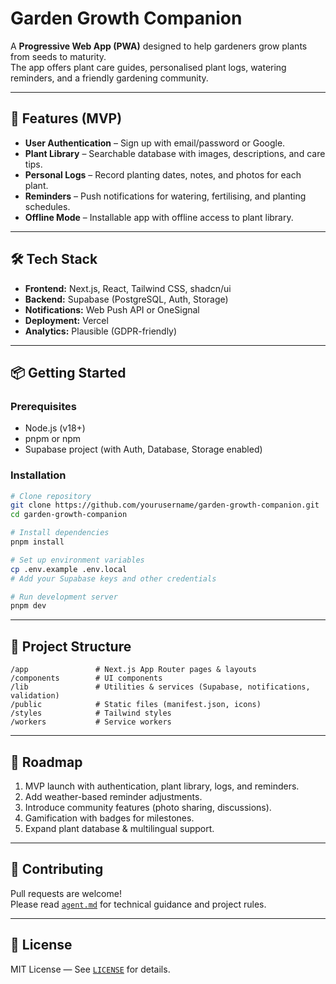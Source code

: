
# Garden Growth Companion

A **Progressive Web App (PWA)** designed to help gardeners grow plants from seeds to maturity.  
The app offers plant care guides, personalised plant logs, watering reminders, and a friendly gardening community.

---

## 🚀 Features (MVP)
- **User Authentication** – Sign up with email/password or Google.
- **Plant Library** – Searchable database with images, descriptions, and care tips.
- **Personal Logs** – Record planting dates, notes, and photos for each plant.
- **Reminders** – Push notifications for watering, fertilising, and planting schedules.
- **Offline Mode** – Installable app with offline access to plant library.

---

## 🛠 Tech Stack
- **Frontend:** Next.js, React, Tailwind CSS, shadcn/ui
- **Backend:** Supabase (PostgreSQL, Auth, Storage)
- **Notifications:** Web Push API or OneSignal
- **Deployment:** Vercel
- **Analytics:** Plausible (GDPR-friendly)

---

## 📦 Getting Started

### Prerequisites
- Node.js (v18+)
- pnpm or npm
- Supabase project (with Auth, Database, Storage enabled)

### Installation
```bash
# Clone repository
git clone https://github.com/yourusername/garden-growth-companion.git
cd garden-growth-companion

# Install dependencies
pnpm install

# Set up environment variables
cp .env.example .env.local
# Add your Supabase keys and other credentials

# Run development server
pnpm dev
```

---

## 📂 Project Structure
```
/app               # Next.js App Router pages & layouts
/components        # UI components
/lib               # Utilities & services (Supabase, notifications, validation)
/public            # Static files (manifest.json, icons)
/styles            # Tailwind styles
/workers           # Service workers
```

---

## 🌱 Roadmap
1. MVP launch with authentication, plant library, logs, and reminders.
2. Add weather-based reminder adjustments.
3. Introduce community features (photo sharing, discussions).
4. Gamification with badges for milestones.
5. Expand plant database & multilingual support.

---

## 🤝 Contributing
Pull requests are welcome!  
Please read [`agent.md`](./agent.md) for technical guidance and project rules.

---

## 📜 License
MIT License — See [`LICENSE`](./LICENSE) for details.

